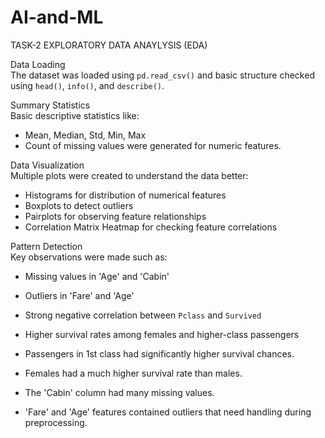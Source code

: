 # AI-and-ML
TASK-2 EXPLORATORY DATA ANAYLYSIS (EDA)

Data Loading  
The dataset was loaded using `pd.read_csv()` and basic structure checked using `head()`, `info()`, and `describe()`.

Summary Statistics  
Basic descriptive statistics like:
- Mean, Median, Std, Min, Max
- Count of missing values
were generated for numeric features.

Data Visualization  
Multiple plots were created to understand the data better:
- Histograms for distribution of numerical features  
- Boxplots to detect outliers  
- Pairplots for observing feature relationships  
- Correlation Matrix Heatmap for checking feature correlations  

Pattern Detection  
Key observations were made such as:
- Missing values in 'Age' and 'Cabin'
- Outliers in 'Fare' and 'Age'
- Strong negative correlation between `Pclass` and `Survived`
- Higher survival rates among females and higher-class passengers  


- Passengers in 1st class had significantly higher survival chances.
- Females had a much higher survival rate than males.
- The 'Cabin' column had many missing values.
- 'Fare' and 'Age' features contained outliers that need handling during preprocessing.




